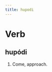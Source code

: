 ```yaml
---
title: hupodi
---
```


Verb
================================

hupódi
----------------

1. Come, approach.
